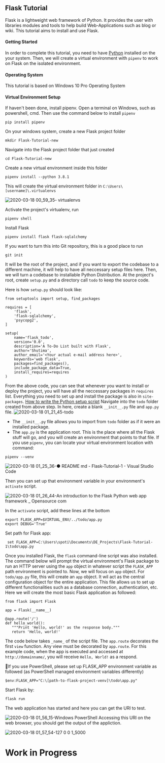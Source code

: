 ## Flask Tutorial
Flask is a lightweight web framework of Python. It provides the user with libraries modules and tools to help build Web-Applications such as blog or wiki. This tutorial aims to install and use Flask.
#### Getting Started
In order to complete this tutorial, you need to have [Python](https://www.python.org/downloads/) installed on the your system. Then, we will create a virtual environment with `pipenv` to work on Flask on the isolated environment.
#### Operating System
This tutorial is based on Windows 10 Pro Operating System
#### Virtual Environment Setup
If haven't been done, install pipenv. Open a terminal on Windows, such as powershell, cmd. Then use the command below to install `pipenv`
```
pip install pipenv
```
On your windows system, create a new Flask project folder
```
mkdir Flask-Tutorial-new
```
Navigate into the Flask project folder that just created
```
cd Flask-Tutorial-new
```
Create a new virtual environment inside this folder
```
pipenv install --python 3.8.1
```
This will create the virtual environment folder in `C:\Users\[username]\.virtualenvs`

![2020-03-18 00_59_35- virtualenvs](https://user-images.githubusercontent.com/57285863/76912322-c31b4380-68b3-11ea-83d9-747dcbd7e13a.png)

Activate the project's virtualenv, run
```
pipenv shell
```
Install Flask
```
pipenv install flask flask-sqlalchemy
```
If you want to turn this into Git repository, this is a good place to run
```
git init
```
It will be the root of the project, and if you want to export the codebase to a different machine, it will help to have all neccessary setup files here.
Then, we will turn a codebase to installable Python Distribution. At the project's root, create `setup.py` and a directory call `todo` to keep the source code.

Here is how `setup.py` should look like:
~~~~{.python}
from setuptools import setup, find_packages

requires = [
    'flask',
    'flask-sqlalchemy',
    'psycopg2',
]

setup(
    name='flask_todo',
    version='0.0',
    description='A To-Do List built with Flask',
    author='Shutima',
    author_email='<Your actual e-mail address here>',
    keywords='web flask',
    packages=find_packages(),
    include_package_data=True,
    install_requires=requires
)
~~~~
From the above code, you can see that whenever you want to install or deploy the project, you will have all the neccessary packages in `requires` list. Everything you need to set up and install the package is also in `site-packages`.
[How to write the Python setup script](https://docs.python.org/3/distutils/setupscript.html)
Navigate into the `todo` folder created from above step. In here, create a blank `__init__.py` file and `app.py` file.
![2020-03-18 01_21_45-todo](https://user-images.githubusercontent.com/57285863/76913300-e3003680-68b6-11ea-85ca-2684f9918d25.png)
- The `__init__.py` file allows you to import from `todo` folder as if it were an installed package.
- The `app.py` is the application root. This is the place where all the Flask stuff will go, and you will create an environment that points to that file. If you use `pipenv`, you can locate your virtual environment location with command:
```
pipenv --venv
```

![2020-03-18 01_25_36-● README md - Flask-Tutorial-1 - Visual Studio Code](https://user-images.githubusercontent.com/57285863/76913491-6ae64080-68b7-11ea-8c57-b023785a4bd2.png)

Then you can set up that environment variable in your environment's `activate` script.

![2020-03-18 01_26_44-An introduction to the Flask Python web app framework _ Opensource com](https://user-images.githubusercontent.com/57285863/76913610-c57f9c80-68b7-11ea-974e-55b3aad4287c.png)

In the `activate` script, add these lines at the bottom
```
export FLASK_APP=$VIRTUAL_ENV/../todo/app.py
export DEBUG='True'
```
Set path for Flask app:
```
 set FLASK_APP=C:\Users\spoti\Documents\DE_Projects\Flask-Tutorial-1\todo\app.py
 ```
 Once you installed Flask, the `flask` command-line script was also installed. The command below will prompt the virtual environment's Flask package to run an HTTP server using the `app` object in whatever script the `FLASK_APP` path environment is pointed to.
 Now, we will focus on `app` object. For `todo/app.py` file, this will create an `app` object. It wil act as the central configuration object for the entire application. This file allows us to set up different functionalities such as a database connection, authentication, etc.
 Here we will create the most basic Flask application as followed:
 ~~~~{.python}
from flask import Flask

app = Flask(__name__)

@app.route('/')
def hello_world():
    """Print 'Hello, world!' as the response body."""
    return 'Hello, world!'
~~~~
The code below takes `_name_` of the script file. The `app.route` decorates the first `view` function. Any view must be decorated by `app.route`. For this example code, when the app is executed and accessed at `http://domainname/`, you will receive `Hello, World!` as a respond.

📌If you use PowerShell, please set up FLASK_APP environment variable as followed (as PowerShell managed environment variables differently)
```
$env:FLASK_APP="C:\[path-to-flask-project-venv]\todo\app.py"
```
Start Flask by:
```
flask run
```
The web application has started and here you can get the URI to test.

![2020-03-18 01_56_15-Windows PowerShell](https://user-images.githubusercontent.com/57285863/76914861-cadee600-68bb-11ea-9aec-081e507f53f4.png)
Accessing this URI on the web browser, you should get the output of the appliction.

![2020-03-18 01_57_54-127 0 0 1_5000](https://user-images.githubusercontent.com/57285863/76914915-e8ac4b00-68bb-11ea-9a0d-22a01b3d53e9.png)

# Work in Progress